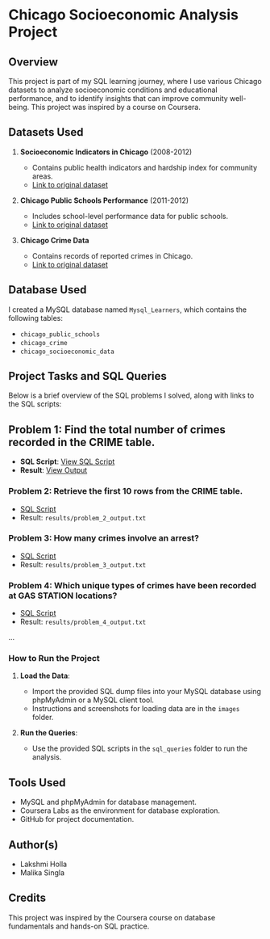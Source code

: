 # Chicago Socioeconomic Analysis Project

## Overview
This project is part of my SQL learning journey, where I use various Chicago datasets to analyze socioeconomic conditions and educational performance, and to identify insights that can improve community well-being. This project was inspired by a course on Coursera.

## Datasets Used
1. **Socioeconomic Indicators in Chicago** (2008-2012)
   - Contains public health indicators and hardship index for community areas.
   - [Link to original dataset](https://data.cityofchicago.org/Health-Human-Services/Census-Data-Selected-socioeconomic-indicators-in-C/kn9c-c2s2)

2. **Chicago Public Schools Performance** (2011-2012)
   - Includes school-level performance data for public schools.
   - [Link to original dataset](https://data.cityofchicago.org/Education/Chicago-Public-Schools-Progress-Report-Cards-2011-/9xs2-f89t)

3. **Chicago Crime Data**
   - Contains records of reported crimes in Chicago.
   - [Link to original dataset](https://data.cityofchicago.org/Public-Safety/Crimes-2001-to-present/ijzp-q8t2)

## Database Used
I created a MySQL database named `Mysql_Learners`, which contains the following tables:
- `chicago_public_schools`
- `chicago_crime`
- `chicago_socioeconomic_data`

## Project Tasks and SQL Queries
Below is a brief overview of the SQL problems I solved, along with links to the SQL scripts:

## Problem 1: Find the total number of crimes recorded in the CRIME table.
- **SQL Script**: [View SQL Script](sql_queries/problem_1_total_crimes.sql)
- **Result**: [View Output](results/problem_1_output.txt)

### Problem 2: Retrieve the first 10 rows from the CRIME table.
- [SQL Script](sql_queries/problem_2_first_10_rows.sql)
- Result: `results/problem_2_output.txt`

### Problem 3: How many crimes involve an arrest?
- [SQL Script](sql_queries/problem_3_crimes_involving_arrests.sql)
- Result: `results/problem_3_output.txt`

### Problem 4: Which unique types of crimes have been recorded at GAS STATION locations?
- [SQL Script](sql_queries/problem_4_gas_station_crimes.sql)
- Result: `results/problem_4_output.txt`

...

### How to Run the Project
1. **Load the Data**:
   - Import the provided SQL dump files into your MySQL database using phpMyAdmin or a MySQL client tool.
   - Instructions and screenshots for loading data are in the `images` folder.

2. **Run the Queries**:
   - Use the provided SQL scripts in the `sql_queries` folder to run the analysis.

## Tools Used
- MySQL and phpMyAdmin for database management.
- Coursera Labs as the environment for database exploration.
- GitHub for project documentation.

## Author(s)
- Lakshmi Holla
- Malika Singla

## Credits
This project was inspired by the Coursera course on database fundamentals and hands-on SQL practice.
